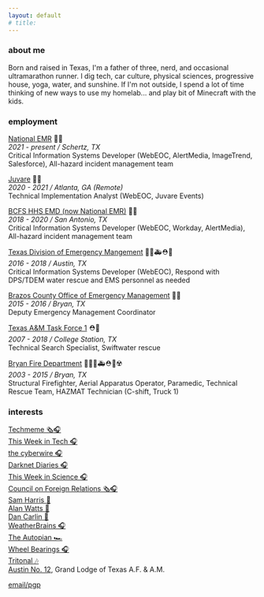 ```yaml
---
layout: default
# title: 
---
```


### about me
Born and raised in Texas, I'm a father of three, nerd, and occasional ultramarathon runner. I dig tech, car culture, physical sciences, progressive house, yoga, water, and sunshine. If I'm not outside, I spend a lot of time thinking of new ways to use my homelab... and play bit of Minecraft with the kids.

### employment

[National EMR](https://nationalemr.us/) 👨‍💻<br/>
*2021 - present / Schertz, TX*<br/>
Critical Information Systems Developer (WebEOC, AlertMedia, ImageTrend, Salesforce), All-hazard incident management team

[Juvare](https://www.juvare.com/webeoc/) 👨‍💻<br/>
*2020 - 2021 / Atlanta, GA (Remote)*<br/>
Technical Implementation Analyst (WebEOC, Juvare Events)

[BCFS HHS EMD (now National EMR)](https://nationalemr.us/) 👨‍💻<br/>
*2018 - 2020 / San Antonio, TX*<br/>
Critical Information Systems Developer (WebEOC, Workday, AlertMedia), All-hazard incident management team

[Texas Division of Emergency Mangement](https://tdem.texas.gov/) 👨‍💻🚑⛑️🌊<br/>
*2016 - 2018 / Austin, TX*<br/>
Critical Information Systems Developer (WebEOC), Respond with DPS/TDEM water rescue and EMS personnel as needed

[Brazos County Office of Emergency Management](http://brazosceoc.org) 👨‍💼<br/>
*2015 - 2016 / Bryan, TX*<br/>
Deputy Emergency Management Coordinator

[Texas A&M Task Force 1](https://texastaskforce1.org/) ⛑️🌊<br/>
*2007 - 2018 / College Station, TX*<br/>
Technical Search Specialist, Swiftwater rescue

[Bryan Fire Department](https://www.bryantx.gov/fire/) 🧑‍🚒🚒🚑⛑️🌊☢️<br/>
*2003 - 2015 / Bryan, TX*<br/>
Structural Firefighter, Aerial Apparatus Operator, Paramedic, Technical Rescue Team, HAZMAT Technician (C-shift, Truck 1)

### interests
[Techmeme 🗞️🎧](https://techmeme.com)<br/>
[This Week in Tech 🎧](https://twit.tv)<br/>
[the cyberwire 🎧](https://thecyberwire.com)<br/>
[Darknet Diaries 🎧](https://darknetdiaries.com/)<br/>
[This Week in Science 🎧](https://www.twis.org/)<br/>
[Council on Foreign Relations 🗞️🎧](https://www.cfr.org)<br/>
[Sam Harris 🧠](https://samharris.org)<br/>
[Alan Watts 🧠](https://alanwatts.org/)<br/>
[Dan Carlin 📜](https://www.dancarlin.com/)<br/>
[WeatherBrains 🎧](https://weatherbrains.com)<br/>
[The Autopian 🏎️](https://www.theautopian.com/)<br/>
[Wheel Bearings 🎧](https://wheelbearings.media)<br/>
[Tritonal 🎶](http://tritonalmusic.com)<br/>
[Austin No. 12](http://austinlodge12.com), Grand Lodge of Texas A.F. & A.M.<br/>

<a href="https://chrismartintx.com/pgp/" target="window">email/pgp</a>
<span rel="me" href="https://twit.social/@chrismartintx"/>
